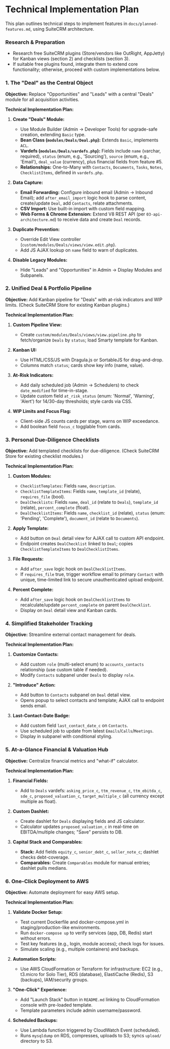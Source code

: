 # Technical Implementation Plan

This plan outlines technical steps to implement features in `docs/planned-features.md`, using SuiteCRM architecture.

### Research & Preparation

* Research free SuiteCRM plugins (Store/vendors like OutRight, AppJetty) for Kanban views (section 2) and checklists (section 3).
* If suitable free plugins found, integrate them to extend core functionality; otherwise, proceed with custom implementations below.

### 1. The "Deal" as the Central Object

**Objective:** Replace "Opportunities" and "Leads" with a central "Deals" module for all acquisition activities.

**Technical Implementation Plan:**

1.  **Create "Deals" Module:**
    *   Use Module Builder (Admin -> Developer Tools) for upgrade-safe creation, extending `Basic` type.
    *   **Bean Class (`modules/Deals/Deal.php`):** Extends `Basic`, implements `ACL`.
    *   **Vardefs (`modules/Deals/vardefs.php`):** Fields include `name` (varchar, required), `status` (enum, e.g., 'Sourcing'), `source` (enum, e.g., 'Email'), `deal_value` (currency), plus financial fields from feature #5.
    *   **Relationships:** One-to-Many with `Contacts`, `Documents`, `Tasks`, `Notes`, `ChecklistItems`, defined in `vardefs.php`.

2.  **Data Capture:**
    *   **Email Forwarding:** Configure inbound email (Admin -> Inbound Email); add `after_email_import` logic hook to parse content, create/update `Deal`, add `Contacts`, relate attachments.
    *   **CSV Import:** Use built-in import with custom field mapping.
    *   **Web Forms & Chrome Extension:** Extend V8 REST API (per `03-api-architecture.md`) to receive data and create `Deal` records.

3.  **Duplicate Prevention:**
    *   Override Edit View controller (`custom/modules/Deals/views/view.edit.php`).
    *   Add JS AJAX lookup on `name` field to warn of duplicates.

4.  **Disable Legacy Modules:**
    *   Hide "Leads" and "Opportunities" in Admin -> Display Modules and Subpanels.

### 2. Unified Deal & Portfolio Pipeline

**Objective:** Add Kanban pipeline for "Deals" with at-risk indicators and WIP limits. (Check SuiteCRM Store for existing Kanban plugins.)

**Technical Implementation Plan:**

1.  **Custom Pipeline View:**
    *   Create `custom/modules/Deals/views/view.pipeline.php` to fetch/organize `Deals` by `status`; load Smarty template for Kanban.

2.  **Kanban UI:**
    *   Use HTML/CSS/JS with Dragula.js or SortableJS for drag-and-drop.
    *   Columns match `status`; cards show key info (name, value).

3.  **At-Risk Indicators:**
    *   Add daily scheduled job (Admin -> Schedulers) to check `date_modified` for time-in-stage.
    *   Update custom field `at_risk_status` (enum: 'Normal', 'Warning', 'Alert') for 14/30-day thresholds; style cards via CSS.

4.  **WIP Limits and Focus Flag:**
    *   Client-side JS counts cards per stage, warns on WIP exceedance.
    *   Add boolean field `focus_c` togglable from cards.

### 3. Personal Due-Diligence Checklists

**Objective:** Add templated checklists for due-diligence. (Check SuiteCRM Store for existing checklist modules.)

**Technical Implementation Plan:**

1.  **Custom Modules:**
    *   `ChecklistTemplates`: Fields `name`, `description`.
    *   `ChecklistTemplateItems`: Fields `name`, `template_id` (relate), `requires_file` (bool).
    *   `DealChecklists`: Fields `name`, `deal_id` (relate to `Deals`), `template_id` (relate), `percent_complete` (float).
    *   `DealChecklistItems`: Fields `name`, `checklist_id` (relate), `status` (enum: 'Pending', 'Complete'), `document_id` (relate to `Documents`).

2.  **Apply Template:**
    *   Add button on `Deal` detail view for AJAX call to custom API endpoint.
    *   Endpoint creates `DealChecklist` linked to `Deal`; copies `ChecklistTemplateItems` to `DealChecklistItems`.

3.  **File Requests:**
    *   Add `after_save` logic hook on `DealChecklistItems`.
    *   If `requires_file` true, trigger workflow email to primary `Contact` with unique, time-limited link to secure unauthenticated upload endpoint.

4.  **Percent Complete:**
    *   Add `after_save` logic hook on `DealChecklistItems` to recalculate/update `percent_complete` on parent `DealChecklist`.
    *   Display on `Deal` detail view and Kanban cards.

### 4. Simplified Stakeholder Tracking

**Objective:** Streamline external contact management for deals.

**Technical Implementation Plan:**

1.  **Customize Contacts:**
    *   Add custom `role` (multi-select enum) to `accounts_contacts` relationship (use custom table if needed).
    *   Modify `Contacts` subpanel under `Deals` to display `role`.

2.  **"Introduce" Action:**
    *   Add button to `Contacts` subpanel on `Deal` detail view.
    *   Opens popup to select contacts and template; AJAX call to endpoint sends email.

3.  **Last-Contact-Date Badge:**
    *   Add custom field `last_contact_date_c` on `Contacts`.
    *   Use scheduled job to update from latest `Emails`/`Calls`/`Meetings`.
    *   Display in subpanel with conditional styling.

### 5. At-a-Glance Financial & Valuation Hub

**Objective:** Centralize financial metrics and "what-if" calculator.

**Technical Implementation Plan:**

1.  **Financial Fields:**
    *   Add to `Deals` vardefs: `asking_price_c`, `ttm_revenue_c`, `ttm_ebitda_c`, `sde_c`, `proposed_valuation_c`, `target_multiple_c` (all currency except multiple as float).

2.  **Custom Dashlet:**
    *   Create dashlet for `Deals` displaying fields and JS calculator.
    *   Calculator updates `proposed_valuation_c` in real-time on EBITDA/multiple changes; "Save" persists to DB.

3.  **Capital Stack and Comparables:**
    *   **Stack:** Add fields `equity_c`, `senior_debt_c`, `seller_note_c`; dashlet checks debt-coverage.
    *   **Comparables:** Create `Comparables` module for manual entries; dashlet pulls medians.

### 6. One-Click Deployment to AWS

**Objective:** Automate deployment for easy AWS setup.

**Technical Implementation Plan:**

1.  **Validate Docker Setup:**
    * Test current Dockerfile and docker-compose.yml in staging/production-like environments.
    * Run `docker-compose up` to verify services (app, DB, Redis) start without errors.
    * Test key features (e.g., login, module access); check logs for issues.
    * Simulate scaling (e.g., multiple containers) and backups.

2.  **Automation Scripts:**
    * Use AWS CloudFormation or Terraform for infrastructure: EC2 (e.g., t3.micro for Solo Tier), RDS (database), ElastiCache (Redis), S3 (backups), IAM/security groups.

3.  **"One-Click" Experience:**
    * Add "Launch Stack" button in `README.md` linking to CloudFormation console with pre-loaded template.
    * Template parameters include admin username/password.

4.  **Scheduled Backups:**
    * Use Lambda function triggered by CloudWatch Event (scheduled).
    * Runs `mysqldump` on RDS, compresses, uploads to S3; syncs `upload/` directory to S3.
